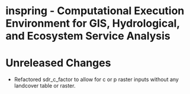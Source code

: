 # inspring - Computational Execution Environment for GIS, Hydrological, and Ecosystem Service Analysis

Unreleased Changes
==================
* Refactored sdr_c_factor to allow for c or p raster inputs without any
  landcover table or raster.
